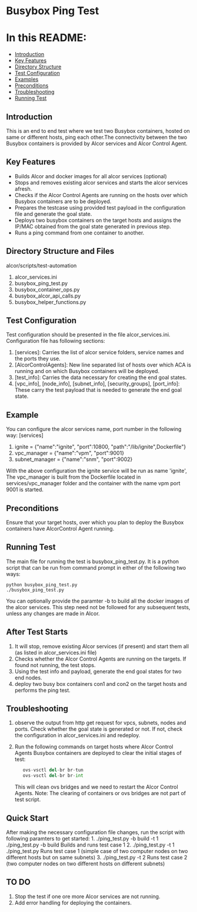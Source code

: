 # Busybox Ping Test

# In this README:
- [Introduction](#Introduction)
- [Key Features](#Key-Features)
- [Directory Structure](#Directory-Structure)
- [Test Configuration](#Test-Configuration)
- [Examples](#Examples)
- [Preconditions](#Preconditions)
- [Troubleshooting](#Troubleshooting)
- [Running Test](#Running-Test)

## Introduction
This is an end to end test where we test two Busybox containers, hosted on same or different hosts, ping each other.The connectivity between the two Busybox containers
is provided by Alcor services and Alcor Control Agent.

## Key Features
  - Builds Alcor and docker images for all alcor services (optional)
  - Stops and removes existing alcor services and starts the alcor services afresh.
  - Checks if the  Alcor Control Agents are running on the hosts over which Busybox containers are to be deployed.
  - Prepares the testcase using provided test payload in the configuration file and generate the goal state.
  - Deploys two busybox containers on the target hosts and assigns the IP/MAC obtained from the goal state generated in previous step.
  - Runs a ping command from one container to another.

## Directory Structure and Files
alcor/scripts/test-automation
1. alcor_services.ini
2. busybox_ping_test.py
3. busybox_container_ops.py
4. busybox_alcor_api_calls.py
5. busybox_helper_functions.py

## Test Configuration
Test configuration should be presented in the file alcor_services.ini. Configuration file has following sections:
1. [services]: Carries the list of alcor service folders, service names and the ports they use.
2. [AlcorControlAgents]: New line separated list of hosts over which ACA is running and on which Busybox containers will be deployed.
3. [test_info]: Carries the data necessary for creating the end goal states.
4. [vpc_info], [node_info], [subnet_info], [security_groups], [port_info]: These carry the test payload that is needed to generate the end goal state.

## Example
You can configure the alcor services name, port number in the following way:
[services]
1. ignite                 = {"name":"ignite", "port":10800, "path":"/lib/ignite",Dockerfile"}
2. vpc_manager            = {"name":"vpm",    "port":9001}
3. subnet_manager         = {"name":"snm",    "port":9002}

With the above configuration the ignite service will be run as name 'ignite',
The vpc_manager is built from the Dockerfile located in services/vpc_manager folder and the container with the name vpm port 9001 is started.

## Preconditions
Ensure that your target hosts, over which you plan to deploy the Busybox containers have AlcorControl Agent running.

## Running Test
The main file for running the test is busybox_ping_test.py. It is a python script that can be run from command prompt in either of the following two ways:
````
python busybox_ping_test.py
./busybox_ping_test.py
````

You can optionally provide the paramter -b to build all the docker images of the alcor services. This step need not be followed for any subsequent tests, unless any changes are made in Alcor.
	
## After Test Starts
1. It will stop, remove existing Alcor services (if present) and start them all (as listed in alcor_services.ini file)
2. Checks whether the Alcor Control Agents are running on the targets. If found not running, the test stops.
3. Using the test info and payload, generate the end goal states for two end nodes.
4. deploy two busy box containers con1 and con2 on the target hosts and performs the ping test.

## Troubleshooting
1) observe the output from http get request for vpcs, subnets, nodes and ports. Check
     whether the goal state is generated or not. If not, check the configuration in
     alcor_services.ini and redeploy.

2) Run the following commands on target hosts where Alcor Control Agents Busybox
       containers are deployed to clear the initial stages of test:
	````python
       ovs-vsctl del-br br-tun
       ovs-vsctl del-br br-int
	````
    This will clean ovs bridges and we need to restart the Alcor Control Agents.
    Note: The clearing of containers or ovs bridges are not part of test script.

## Quick Start
After making the necessary configuration file changes, run the script with following paramters to get started:
1.
./ping_test.py -b build -t 1
./ping_test.py -b build
Builds and runs test case 1
2.
./ping_test.py -t 1
./ping_test.py
Runs test case 1 (simple case of two computer nodes on two different hosts but on same subnets)
3.
./ping_test.py -t 2
Runs test case 2 (two computer nodes on two different hosts on different subnets)

## TO DO
1) Stop the test if one ore more Alcor services are not running.
2) Add error handling for deploying the containers.

